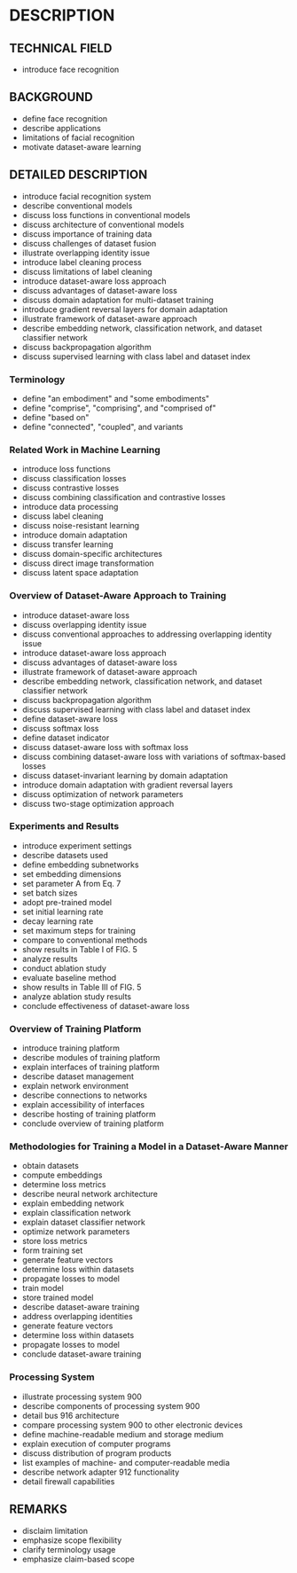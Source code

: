 # DESCRIPTION

## TECHNICAL FIELD

- introduce face recognition

## BACKGROUND

- define face recognition
- describe applications
- limitations of facial recognition
- motivate dataset-aware learning

## DETAILED DESCRIPTION

- introduce facial recognition system
- describe conventional models
- discuss loss functions in conventional models
- discuss architecture of conventional models
- discuss importance of training data
- discuss challenges of dataset fusion
- illustrate overlapping identity issue
- introduce label cleaning process
- discuss limitations of label cleaning
- introduce dataset-aware loss approach
- discuss advantages of dataset-aware loss
- discuss domain adaptation for multi-dataset training
- introduce gradient reversal layers for domain adaptation
- illustrate framework of dataset-aware approach
- describe embedding network, classification network, and dataset classifier network
- discuss backpropagation algorithm
- discuss supervised learning with class label and dataset index

### Terminology

- define "an embodiment" and "some embodiments"
- define "comprise", "comprising", and "comprised of"
- define "based on"
- define "connected", "coupled", and variants

### Related Work in Machine Learning

- introduce loss functions
- discuss classification losses
- discuss contrastive losses
- discuss combining classification and contrastive losses
- introduce data processing
- discuss label cleaning
- discuss noise-resistant learning
- introduce domain adaptation
- discuss transfer learning
- discuss domain-specific architectures
- discuss direct image transformation
- discuss latent space adaptation

### Overview of Dataset-Aware Approach to Training

- introduce dataset-aware loss
- discuss overlapping identity issue
- discuss conventional approaches to addressing overlapping identity issue
- introduce dataset-aware loss approach
- discuss advantages of dataset-aware loss
- illustrate framework of dataset-aware approach
- describe embedding network, classification network, and dataset classifier network
- discuss backpropagation algorithm
- discuss supervised learning with class label and dataset index
- define dataset-aware loss
- discuss softmax loss
- define dataset indicator
- discuss dataset-aware loss with softmax loss
- discuss combining dataset-aware loss with variations of softmax-based losses
- discuss dataset-invariant learning by domain adaptation
- introduce domain adaptation with gradient reversal layers
- discuss optimization of network parameters
- discuss two-stage optimization approach

### Experiments and Results

- introduce experiment settings
- describe datasets used
- define embedding subnetworks
- set embedding dimensions
- set parameter A from Eq. 7
- set batch sizes
- adopt pre-trained model
- set initial learning rate
- decay learning rate
- set maximum steps for training
- compare to conventional methods
- show results in Table I of FIG. 5
- analyze results
- conduct ablation study
- evaluate baseline method
- show results in Table III of FIG. 5
- analyze ablation study results
- conclude effectiveness of dataset-aware loss

### Overview of Training Platform

- introduce training platform
- describe modules of training platform
- explain interfaces of training platform
- describe dataset management
- explain network environment
- describe connections to networks
- explain accessibility of interfaces
- describe hosting of training platform
- conclude overview of training platform

### Methodologies for Training a Model in a Dataset-Aware Manner

- obtain datasets
- compute embeddings
- determine loss metrics
- describe neural network architecture
- explain embedding network
- explain classification network
- explain dataset classifier network
- optimize network parameters
- store loss metrics
- form training set
- generate feature vectors
- determine loss within datasets
- propagate losses to model
- train model
- store trained model
- describe dataset-aware training
- address overlapping identities
- generate feature vectors
- determine loss within datasets
- propagate losses to model
- conclude dataset-aware training

### Processing System

- illustrate processing system 900
- describe components of processing system 900
- detail bus 916 architecture
- compare processing system 900 to other electronic devices
- define machine-readable medium and storage medium
- explain execution of computer programs
- discuss distribution of program products
- list examples of machine- and computer-readable media
- describe network adapter 912 functionality
- detail firewall capabilities

## REMARKS

- disclaim limitation
- emphasize scope flexibility
- clarify terminology usage
- emphasize claim-based scope

